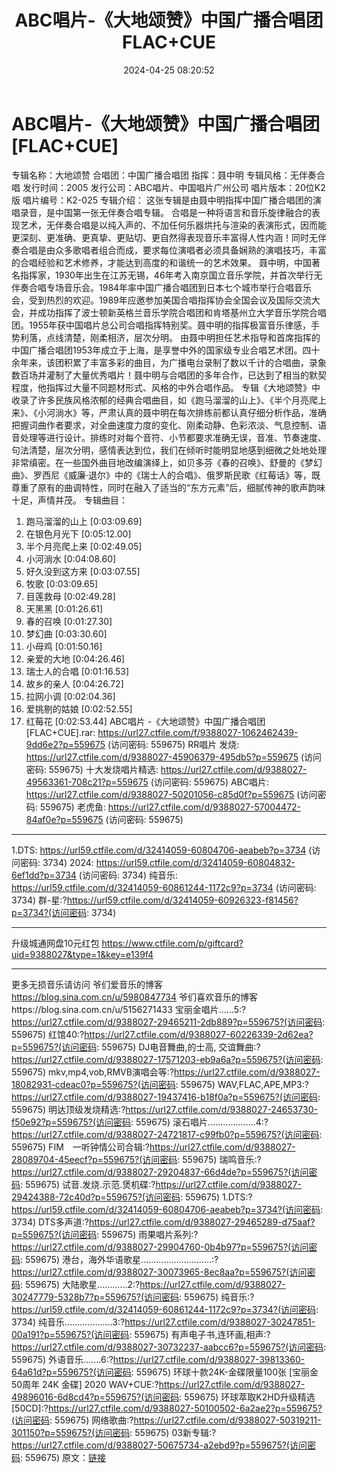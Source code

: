 ﻿---
title: ABC唱片-《大地颂赞》中国广播合唱团FLAC+CUE
date: 2024-04-25 08:20:52
categories: WAV车载音乐、镜像
tags: 华语中文
---
# ABC唱片-《大地颂赞》中国广播合唱团[FLAC+CUE]

专辑名称：大地颂赞
合唱团：中国广播合唱团
指挥：聂中明
专辑风格：无伴奏合唱
发行时间：2005
发行公司：ABC唱片、中国唱片广州公司
唱片版本：20位K2版
唱片编号：K2-025
专辑介绍：
这张专辑是由聂中明指挥中国广播合唱团的演唱录音，是中国第一张无伴奏合唱专辑。
合唱是一种将语言和音乐旋律融合的表现艺术，无伴奏合唱是以纯入声的、不加任何乐器烘托与渲染的表演形式，因而能更深刻、更准确、更真挚、更贴切、更自然得表现音乐丰富得人性内涵！同时无伴奏合唱是由众多歌唱者组合而成，要求每位演唱者必须具备娴熟的演唱技巧，丰富的合唱经验和艺术修养，才能达到高度的和谐统一的艺术效果。
聂中明，中国著名指挥家，1930年出生在江苏无锡，46年考入南京国立音乐学院，并首次举行无伴奏合唱专场音乐会。1984年率中国广播合唱团到日本七个城市举行合唱音乐会，受到热烈的欢迎。1989年应邀参加美国合唱指挥协会全国会议及国际交流大会，并成功指挥了波士顿新英格兰音乐学院合唱团和肯塔基州立大学音乐学院合唱团。1955年获中国唱片总公司合唱指挥特别奖。聂中明的指挥极富音乐律感，手势利落，点线清楚，刚柔相济，层次分明。
由聂中明担任艺术指导和首席指挥的中国广播合唱团1953年成立于上海，是享誉中外的国家级专业合唱艺术团。四十余年来，该团积累了丰富多彩的曲目，为广播电台录制了数以千计的合唱曲，录象数百场并灌制了大量优秀唱片！聂中明与合唱团的多年合作，已达到了相当的默契程度，他指挥过大量不同题材形式、风格的中外合唱作品。
专辑《大地颂赞》中收录了许多民族风格浓郁的经典合唱曲目，如《跑马溜溜的山上》、《半个月亮爬上来》、《小河淌水》等，严肃认真的聂中明在每次排练前都认真仔细分析作品，准确把握词曲作者要求，对全曲速度力度的变化、刚柔动静、色彩浓淡、气息控制、语音处理等进行设计。排练时对每个音符、小节都要求准确无误，音准、节奏速度、句法清楚，层次分明，感情表达到位，我们在倾听时能明显地感到细微之处地处理非常缜密。在一些国外曲目地改编演绎上，如贝多芬《春的召唤》、舒曼的《梦幻曲》、罗西尼《威廉·退尔》中的《瑞士人的合唱》、俄罗斯民歌《红莓话》等，既尊重了原有的曲调特性，同时在融入了适当的“东方元素”后，细腻传神的歌声韵味十足，声情并茂。
专辑曲目：
01. 跑马溜溜的山上 [0:03:09.69]
02. 在银色月光下 [0:05:12.00]
03. 半个月亮爬上来 [0:02:49.05]
04. 小河淌水 [0:04:08.60]
05. 好久没到这方来 [0:03:07.55]
06. 牧歌 [0:03:09.65]
07. 目莲救母 [0:02:49.28]
08. 天黑黑 [0:01:26.61]
09. 春的召唤 [0:01:27.30]
10. 梦幻曲 [0:03:30.60]
11. 小母鸡 [0:01:50.16]
12. 亲爱的大地 [0:04:26.46]
13. 瑞士人的合唱 [0:01:16.53]
14. 故乡的亲人 [0:04:26.72]
15. 拉网小调 [0:02:04.36]
16. 爱挑剔的姑娘 [0:02:52.55]
17. 红莓花 [0:02:53.44]
ABC唱片 -《大地颂赞》中国广播合唱团 [FLAC+CUE].rar: https://url27.ctfile.com/f/9388027-1062462439-9dd6e2?p=559675
(访问密码: 559675)
RR唱片 发烧: https://url27.ctfile.com/d/9388027-45906379-495db5?p=559675
(访问密码: 559675)
十大发烧唱片精选: https://url27.ctfile.com/d/9388027-49563361-708c21?p=559675
(访问密码: 559675)
ABC唱片: https://url27.ctfile.com/d/9388027-50201056-c85d0f?p=559675
(访问密码: 559675)
老虎鱼: https://url27.ctfile.com/d/9388027-57004472-84af0e?p=559675
(访问密码: 559675)
***********************************************************************************************
1.DTS: https://url59.ctfile.com/d/32414059-60804706-aeabeb?p=3734
(访问密码: 3734)
2024: https://url59.ctfile.com/d/32414059-60804832-6ef1dd?p=3734
(访问密码: 3734)
纯音乐: https://url59.ctfile.com/d/32414059-60861244-1172c9?p=3734
(访问密码: 3734)
群-星:?https://url59.ctfile.com/d/32414059-60926323-f81456?p=3734?(访问密码:
3734)
*****************************************************
升级城通网盘10元红包 https://www.ctfile.com/p/giftcard?uid=9388027&type=1&key=e139f4
**************************
更多无损音乐请访问
爷们爱音乐的博客
https://blog.sina.com.cn/u/5980847734
爷们喜欢音乐的博客https://blog.sina.com.cn/u/5156271433
宝丽金唱片......5:?https://url27.ctfile.com/d/9388027-29465211-2db889?p=559675?(访问密码:
559675)
红馆40:?https://url27.ctfile.com/d/9388027-60226339-2d62ea?p=559675?(访问密码:
559675)
DJ电音舞曲,的士高, 交谊舞曲:?https://url27.ctfile.com/d/9388027-17571203-eb9a6a?p=559675?(访问密码:
559675)
mkv,mp4,vob,RMVB演唱会等:?https://url27.ctfile.com/d/9388027-18082931-cdeac0?p=559675?(访问密码:
559675)
WAV,FLAC,APE,MP3:?https://url27.ctfile.com/d/9388027-19437416-b18f0a?p=559675?(访问密码:
559675)
明达顶级发烧精选:?https://url27.ctfile.com/d/9388027-24653730-f50e92?p=559675?(访问密码:
559675)
滚石唱片...................4:?https://url27.ctfile.com/d/9388027-24721817-c99fb0?p=559675?(访问密码:
559675)
FIM　一听钟情公司合辑:?https://url27.ctfile.com/d/9388027-28089704-45eecf?p=559675?(访问密码:
559675)
瑞鸣音乐:?https://url27.ctfile.com/d/9388027-29204837-66d4de?p=559675?(访问密码:
559675)
试音.发烧.示范.煲机碟:?https://url27.ctfile.com/d/9388027-29424388-72c40d?p=559675?(访问密码:
559675)
1.DTS:?https://url59.ctfile.com/d/32414059-60804706-aeabeb?p=3734?(访问密码:
3734)
DTS多声道:?https://url27.ctfile.com/d/9388027-29465289-d75aaf?p=559675?(访问密码:
559675)
雨果唱片系列:?https://url27.ctfile.com/d/9388027-29904760-0b4b97?p=559675?(访问密码:
559675)
港台，海外华语歌星............................:?https://url27.ctfile.com/d/9388027-30073965-8ec8aa?p=559675?(访问密码:
559675)
大陆歌星............2:?https://url27.ctfile.com/d/9388027-30247779-5328b7?p=559675?(访问密码:
559675)
纯音乐:?https://url59.ctfile.com/d/32414059-60861244-1172c9?p=3734?(访问密码:
3734)
纯音乐...................3:?https://url27.ctfile.com/d/9388027-30247851-00a191?p=559675?(访问密码:
559675)
有声电子书,连环画,相声:?https://url27.ctfile.com/d/9388027-30732237-aabcc6?p=559675?(访问密码:
559675)
外语音乐.......6:?https://url27.ctfile.com/d/9388027-39813360-64a61d?p=559675?(访问密码:
559675)
环球十款24K-金碟限量100张 [宝丽金50周年 24K 金碟] 2020 WAV+CUE:?https://url27.ctfile.com/d/9388027-49896016-6d8cd4?p=559675?(访问密码:
559675)
环球萃取K2HD升级精选[50CD]:?https://url27.ctfile.com/d/9388027-50100502-6a2ae2?p=559675?(访问密码:
559675)
网络歌曲:?https://url27.ctfile.com/d/9388027-50319211-301150?p=559675?(访问密码:
559675)
03新专辑:?https://url27.ctfile.com/d/9388027-50675734-a2ebd9?p=559675?(访问密码:
559675)
原文：[链接](https://blog.sina.com.cn/s/blog_1647c7e76010315bt.html)